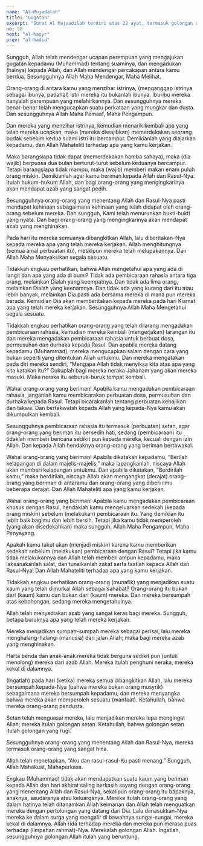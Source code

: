 ```yaml
---
name: "Al-Mujadalah"
title: "Gugatan"
excerpt: "Surat Al Mujaadilah terdiri atas 22 ayat, termasuk golongan surat Madaniyyah, diturunkan sesudah surat Al Munaafiquun. Surat ini dinamai dengan Al Mujaadilah (wanita yang mengajukan gugatan) karena pada awal surat ini disebutkan bantahan seorang perempuan, menurut riwayat bernama Khaulah binti Tsa'labah terhadap sikap suaminya yang telah menzhiharnya. Hal ini diadukan kepada Rasulullah s.a.w. dan ia menuntut supaya beliau memberikan putusan yang adil dalam persoalan itu. Dinamai juga Al Mujaadalah yang berarti perbantahan."
no: 58
next: "al-hasyr"
prev: "al-hadid"
---
```


<span id='1' class='verse' title="QS Al-Mujadalah: 1">Sungguh, Allah telah mendengar ucapan perempuan yang mengajukan gugatan kepadamu (Muhammad) tentang suaminya, dan mengadukan (halnya) kepada Allah, dan Allah mendengar percakapan antara kamu berdua. Sesungguhnya Allah Maha Mendengar, Maha Melihat.</span>

<span id='2' class='verse' title="QS Al-Mujadalah: 2">Orang-orang di antara kamu yang menzihar istrinya, (menganggap istrinya sebagai ibunya, padahal) istri mereka itu bukanlah ibunya. Ibu-ibu mereka hanyalah perempuan yang melahirkannya. Dan sesungguhnya mereka benar-benar telah mengucapkan suatu perkataan yang mungkar dan dusta. Dan sesungguhnya Allah Maha Pemaaf, Maha Pengampun.</span>

<span id='3' class='verse' title="QS Al-Mujadalah: 3">Dan mereka yang menzihar istrinya, kemudian menarik kembali apa yang telah mereka ucapkan, maka (mereka diwajibkan) memerdekakan seorang budak sebelum kedua suami istri itu bercampur. Demikianlah yang diajarkan kepadamu, dan Allah Mahateliti terhadap apa yang kamu kerjakan.</span>

<span id='4' class='verse' title="QS Al-Mujadalah: 4">Maka barangsiapa tidak dapat (memerdekakan hamba sahaya), maka (dia wajib) berpuasa dua bulan berturut-turut sebelum keduanya bercampur. Tetapi barangsiapa tidak mampu, maka (wajib) memberi makan enam puluh orang miskin. Demikianlah agar kamu beriman kepada Allah dan Rasul-Nya. Itulah hukum-hukum Allah, dan bagi orang-orang yang mengingkarinya akan mendapat azab yang sangat pedih.</span>

<span id='5' class='verse' title="QS Al-Mujadalah: 5">Sesungguhnya orang-orang yang menentang Allah dan Rasul-Nya pasti mendapat kehinaan sebagaimana kehinaan yang telah didapat oleh orang-orang sebelum mereka. Dan sungguh, Kami telah menurunkan bukti-bukti yang nyata. Dan bagi orang-orang yang mengingkarinya akan mendapat azab yang menghinakan.</span>

<span id='6' class='verse' title="QS Al-Mujadalah: 6">Pada hari itu mereka semuanya dibangkitkan Allah, lalu diberitakan-Nya kepada mereka apa yang telah mereka kerjakan. Allah menghitungnya (semua amal perbuatan itu), meskipun mereka telah melupakannya. Dan Allah Maha Menyaksikan segala sesuatu.</span>

<span id='7' class='verse' title="QS Al-Mujadalah: 7">Tidakkah engkau perhatikan, bahwa Allah mengetahui apa yang ada di langit dan apa yang ada di bumi? Tidak ada pembicaraan rahasia antara tiga orang, melainkan Dialah yang keempatnya. Dan tidak ada lima orang, melainkan Dialah yang keenamnya. Dan tidak ada yang kurang dari itu atau lebih banyak, melainkan Dia pasti ada bersama mereka di mana pun mereka berada. Kemudian Dia akan memberitakan kepada mereka pada hari Kiamat apa yang telah mereka kerjakan. Sesungguhnya Allah Maha Mengetahui segala sesuatu.</span>

<span id='8' class='verse' title="QS Al-Mujadalah: 8">Tidakkah engkau perhatikan orang-orang yang telah dilarang mengadakan pembicaraan rahasia, kemudian mereka kembali (mengerjakan) larangan itu dan mereka mengadakan pembicaraan rahasia untuk berbuat dosa, permusuhan dan durhaka kepada Rasul. Dan apabila mereka datang kepadamu (Muhammad), mereka mengucapkan salam dengan cara yang bukan seperti yang ditentukan Allah untukmu. Dan mereka mengatakan pada diri mereka sendiri, “Mengapa Allah tidak menyiksa kita atas apa yang kita katakan itu?” Cukuplah bagi mereka neraka Jahanam yang akan mereka masuki. Maka neraka itu seburuk-buruk tempat kembali.</span>

<span id='9' class='verse' title="QS Al-Mujadalah: 9">Wahai orang-orang yang beriman! Apabila kamu mengadakan pembicaraan rahasia, janganlah kamu membicarakan perbuatan dosa, permusuhan dan durhaka kepada Rasul. Tetapi bicarakanlah tentang perbuatan kebajikan dan takwa. Dan bertakwalah kepada Allah yang kepada-Nya kamu akan dikumpulkan kembali.</span>

<span id='10' class='verse' title="QS Al-Mujadalah: 10">Sesungguhnya pembicaraan rahasia itu termasuk (perbuatan) setan, agar orang-orang yang beriman itu bersedih hati, sedang (pembicaraan) itu tidaklah memberi bencana sedikit pun kepada mereka, kecuali dengan izin Allah. Dan kepada Allah hendaknya orang-orang yang beriman bertawakal.</span>

<span id='11' class='verse' title="QS Al-Mujadalah: 11">Wahai orang-orang yang beriman! Apabila dikatakan kepadamu, “Berilah kelapangan di dalam majelis-majelis,” maka lapangkanlah, niscaya Allah akan memberi kelapangan untukmu. Dan apabila dikatakan, “Berdirilah kamu,” maka berdirilah, niscaya Allah akan mengangkat (derajat) orang-orang yang beriman di antaramu dan orang-orang yang diberi ilmu beberapa derajat. Dan Allah Mahateliti apa yang kamu kerjakan.</span>

<span id='12' class='verse' title="QS Al-Mujadalah: 12">Wahai orang-orang yang beriman! Apabila kamu mengadakan pembicaraan khusus dengan Rasul, hendaklah kamu mengeluarkan sedekah (kepada orang miskin) sebelum (melakukan) pembicaraan itu. Yang demikian itu lebih baik bagimu dan lebih bersih. Tetapi jika kamu tidak memperoleh (yang akan disedekahkan) maka sungguh, Allah Maha Pengampun, Maha Penyayang.</span>

<span id='13' class='verse' title="QS Al-Mujadalah: 13">Apakah kamu takut akan (menjadi miskin) karena kamu memberikan sedekah sebelum (melakukan) pembicaraan dengan Rasul? Tetapi jika kamu tidak melakukannya dan Allah telah memberi ampun kepadamu, maka laksanakanlah salat, dan tunaikanlah zakat serta taatlah kepada Allah dan Rasul-Nya! Dan Allah Mahateliti terhadap apa yang kamu kerjakan.</span>

<span id='14' class='verse' title="QS Al-Mujadalah: 14">Tidakkah engkau perhatikan orang-orang (munafik) yang menjadikan suatu kaum yang telah dimurkai Allah sebagai sahabat? Orang-orang itu bukan dari (kaum) kamu dan bukan dari (kaum) mereka. Dan mereka bersumpah atas kebohongan, sedang mereka mengetahuinya.</span>

<span id='15' class='verse' title="QS Al-Mujadalah: 15">Allah telah menyediakan azab yang sangat keras bagi mereka. Sungguh, betapa buruknya apa yang telah mereka kerjakan.</span>

<span id='16' class='verse' title="QS Al-Mujadalah: 16">Mereka menjadikan sumpah-sumpah mereka sebagai perisai, lalu mereka menghalang-halangi (manusia) dari jalan Allah; maka bagi mereka azab yang menghinakan.</span>

<span id='17' class='verse' title="QS Al-Mujadalah: 17">Harta benda dan anak-anak mereka tidak berguna sedikit pun (untuk menolong) mereka dari azab Allah. Mereka itulah penghuni neraka, mereka kekal di dalamnya.</span>

<span id='18' class='verse' title="QS Al-Mujadalah: 18">(Ingatlah) pada hari (ketika) mereka semua dibangkitkan Allah, lalu mereka bersumpah kepada-Nya (bahwa mereka bukan orang musyrik) sebagaimana mereka bersumpah kepadamu; dan mereka menyangka bahwa mereka akan memperoleh sesuatu (manfaat). Ketahuilah, bahwa mereka orang-orang pendusta.</span>

<span id='19' class='verse' title="QS Al-Mujadalah: 19">Setan telah menguasai mereka, lalu menjadikan mereka lupa mengingat Allah; mereka itulah golongan setan. Ketahuilah, bahwa golongan setan itulah golongan yang rugi.</span>

<span id='20' class='verse' title="QS Al-Mujadalah: 20">Sesungguhnya orang-orang yang menentang Allah dan Rasul-Nya, mereka termasuk orang-orang yang sangat hina.</span>

<span id='21' class='verse' title="QS Al-Mujadalah: 21">Allah telah menetapkan, “Aku dan rasul-rasul-Ku pasti menang.” Sungguh, Allah Mahakuat, Mahaperkasa.</span>

<span id='22' class='verse' title="QS Al-Mujadalah: 22">Engkau (Muhammad) tidak akan mendapatkan suatu kaum yang beriman kepada Allah dan hari akhirat saling berkasih sayang dengan orang-orang yang menentang Allah dan Rasul-Nya, sekalipun orang-orang itu bapaknya, anaknya, saudaranya atau keluarganya. Mereka itulah orang-orang yang dalam hatinya telah ditanamkan Allah keimanan dan Allah telah menguatkan mereka dengan pertolongan yang datang dari Dia. Lalu dimasukkan-Nya mereka ke dalam surga yang mengalir di bawahnya sungai-sungai, mereka kekal di dalamnya. Allah rida terhadap mereka dan mereka pun merasa puas terhadap (limpahan rahmat)-Nya. Merekalah golongan Allah. Ingatlah, sesungguhnya golongan Allah itulah yang beruntung.</span>
